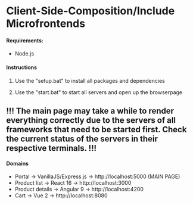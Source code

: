 # Client-Side-Composition/Include Microfrontends

#### Requirements:

- Node.js

#### Instructions

1. Use the "setup.bat" to install all packages and dependencies

2. Use the "start.bat" to start all servers and open up the browserpage

## !!! The main page may take a while to render everything correctly due to the servers of all frameworks that need to be started first. Check the current status of the servers in their respective terminals. !!!

#### Domains

- Portal -> VanillaJS/Express.js -> http://localhost:5000 (MAIN PAGE)
- Product list -> React 16 -> http://localhost:3000
- Product details -> Angular 9 -> http://localhost:4200
- Cart -> Vue 2 -> http://localhost:8080
